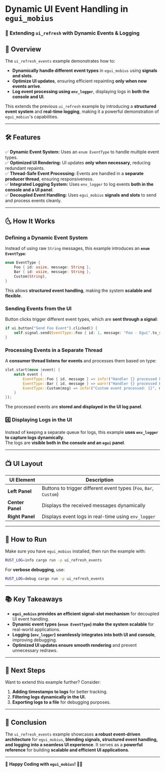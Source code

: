 # Dynamic UI Event Handling in `egui_mobius`
### 🚀 **Extending `ui_refresh` with Dynamic Events & Logging**

## **📌 Overview**
The `ui_refresh_events` example demonstrates how to:
- **Dynamically handle different event types** in `egui_mobius` using **signals and slots**.
- **Optimize UI updates**, ensuring efficient repainting **only when new events arrive**.
- **Log event processing using `env_logger`**, displaying logs in **both the console and UI**.

This extends the previous `ui_refresh` example by introducing a **structured event system** and **real-time logging**, making it a powerful demonstration of `egui_mobius`'s capabilities.

---

## **🛠 Features**
✅ **Dynamic Event System:** Uses an `enum EventType` to handle multiple event types.  
✅ **Optimized UI Rendering:** UI updates **only when necessary**, reducing redundant repaints.  
✅ **Thread-Safe Event Processing:** Events are handled in a **separate producer thread**, ensuring responsiveness.  
✅ **Integrated Logging System:** Uses `env_logger` to log events **both in the console and a UI panel**.  
✅ **Decoupled Event Handling:** Uses `egui_mobius` **signals and slots** to send and process events cleanly.

---

## **🌜 How It Works**
### **Defining a Dynamic Event System**
Instead of using raw `String` messages, this example introduces an **`enum EventType`**:
```rust
enum EventType {
    Foo { id: usize, message: String },
    Bar { id: usize, message: String },
    Custom(String),
}
```
This allows **structured event handling**, making the system **scalable and flexible**.

### **Sending Events from the UI**
Button clicks trigger different event types, which are **sent through a signal**:
```rust
if ui.button("Send Foo Event").clicked() {
    self.signal.send(EventType::Foo { id: 1, message: "Foo - Egui".to_string() }).unwrap();
}
```

### **Processing Events in a Separate Thread**
A **consumer thread listens for events** and processes them based on type:
```rust
slot.start(move |event| {
    match event {
        EventType::Foo { id, message } => info!("Handler {} processed Foo event: {}", id, message),
        EventType::Bar { id, message } => warn!("Handler {} processed Bar event: {}", id, message),
        EventType::Custom(msg) => info!("Custom event processed: {}", msg),
    }
});
```
The processed events are **stored and displayed in the UI log panel**.

### **4️⃣ Displaying Logs in the UI**
Instead of keeping a separate queue for logs, this example **uses `env_logger` to capture logs dynamically**.  
The logs are **visible both in the console and an `egui` panel**.

---

## **📺 UI Layout**
| UI Element | Description |
|------------|-------------|
| **Left Panel** | Buttons to trigger different event types (`Foo`, `Bar`, `Custom`) |
| **Center Panel** | Displays the received messages dynamically |
| **Right Panel** | Displays event logs in real-time using `env_logger` |

---

## **🔧 How to Run**
Make sure you have `egui_mobius` installed, then run the example with:
```sh
RUST_LOG=info cargo run -p ui_refresh_events
```
For **verbose debugging**, use:
```sh
RUST_LOG=debug cargo run -p ui_refresh_events
```

---

## **📚 Key Takeaways**
- **`egui_mobius` provides an efficient signal-slot mechanism** for decoupled UI event handling.
- **Dynamic event types (`enum EventType`) make the system scalable** for real-world applications.
- **Logging (`env_logger`) seamlessly integrates into both UI and console**, improving debugging.
- **Optimized UI updates ensure smooth rendering** and prevent unnecessary redraws.

---

## **🔮 Next Steps**
Want to extend this example further? Consider:
1. **Adding timestamps to logs** for better tracking.
2. **Filtering logs dynamically in the UI.**
3. **Exporting logs to a file** for debugging purposes.

---

## **📝 Conclusion**
The `ui_refresh_events` example showcases **a robust event-driven architecture** for `egui_mobius`, **blending signals, structured event handling, and logging into a seamless UI experience**. It serves as a **powerful reference** for building **scalable and efficient UI applications**.

---
🚀 **Happy Coding with `egui_mobius`!** 🎯🔥

